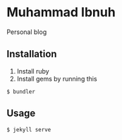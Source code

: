 # Muhammad Ibnuh

Personal blog

## Installation

1. Install ruby
2. Install gems by running this

```
$ bundler
```

## Usage

```
$ jekyll serve
```
